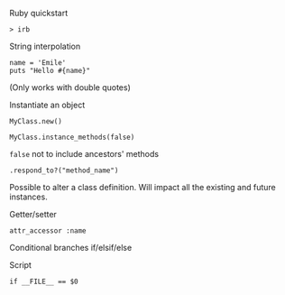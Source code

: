 Ruby quickstart

```
> irb
```

String interpolation
```
name = 'Emile'
puts "Hello #{name}"
```
(Only works with double quotes)

Instantiate an object
```
MyClass.new()
```

```
MyClass.instance_methods(false)
```
`false` not to include ancestors' methods

```
.respond_to?("method_name")
```

Possible to alter a class definition. Will impact all the existing and future instances.

Getter/setter
```
attr_accessor :name
```

Conditional branches
if/elsif/else

Script
```
if __FILE__ == $0
```